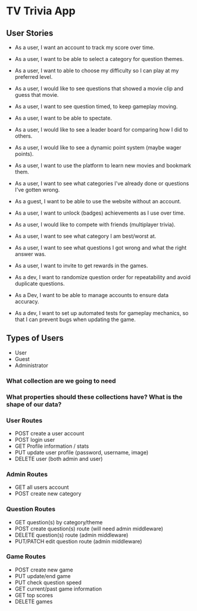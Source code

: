 # TV Trivia App

## User Stories
- As a user, I want an account to track my score over time.

- As a user, I want to be able to select a category for question themes.
- As a user, I want to able to choose my difficulty so I can play at my preferred level.

- As a user, I would like to see questions that showed a movie clip and guess that movie.
- As a user, I want to see question timed, to keep gameplay moving.
- As a user, I want to be able to spectate.
- As a user, I would like to see a leader board for comparing how I did to others.
- As a user, I would like to see a dynamic point system (maybe wager points).
- As a user, I want to use the platform to learn new movies and bookmark them.
- As a user, I want to see what categories I've already done or questions I've gotten wrong.
- As a guest, I want to be able to use the website without an account.
- As a user, I want to unlock (badges) achievements as I use over time.

- As a user, I would like to compete with friends (multiplayer trivia).
- As a user, I want to see what category I am best/worst at.
- As a user, I want to see what questions I got wrong and what the right answer was.
- As a user, I want to invite to get rewards in the games.


- As a dev, I want to randomize question order for repeatability and avoid duplicate questions.
- As a Dev, I want to be able to manage accounts to ensure data accuracy.
- As a dev, I want to set up automated tests for gameplay mechanics, so that I can prevent bugs when updating the game.


## Types of Users
- User
- Guest
- Administrator

### What collection are we going to need
### What properties should these collections have? What is the shape of our data?

### User Routes
- POST create a user account
- POST login user
- GET Profile information / stats
- PUT update user profile (password, username, image)
- DELETE user (both admin and user)

### Admin Routes
- GET all users account
- POST create new category


### Question Routes
- GET question(s) by category/theme
- POST create question(s) route (will need admin middleware)
- DELETE question(s) route (admin middleware)
- PUT/PATCH edit question route (admin middleware)

### Game Routes
- POST create new game
- PUT update/end game
- PUT check question speed
- GET current/past game information
- GET top scores
- DELETE games

